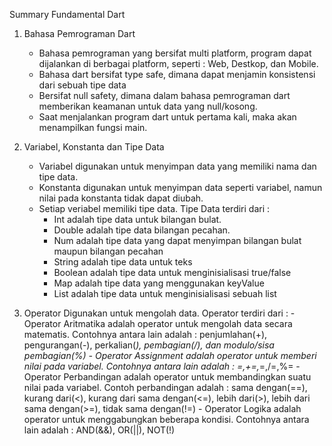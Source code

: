Summary Fundamental Dart

1. Bahasa Pemrograman Dart
    - Bahasa pemrograman yang bersifat multi platform, program dapat dijalankan di berbagai platform, seperti : Web, Destkop, dan Mobile.
    - Bahasa dart bersifat type safe, dimana dapat menjamin konsistensi dari sebuah tipe data
    - Bersifat null safety, dimana dalam bahasa pemrograman dart memberikan keamanan untuk data yang null/kosong.
    - Saat menjalankan program dart untuk pertama kali, maka akan menampilkan fungsi main.

2. Variabel, Konstanta dan Tipe Data
    - Variabel digunakan untuk menyimpan data yang memiliki nama dan tipe data.
    - Konstanta digunakan untuk menyimpan data seperti variabel, namun nilai pada konstanta tidak dapat diubah.
    - Setiap veriabel memiliki tipe data. Tipe Data terdiri dari :
        - Int adalah tipe data untuk bilangan bulat.
        - Double adalah tipe data bilangan pecahan.
        - Num adalah tipe data yang dapat menyimpan bilangan bulat maupun bilangan pecahan
        - String adalah tipe data untuk teks
        - Boolean adalah tipe data untuk menginisialisasi true/false
        - Map adalah tipe data yang menggunakan keyValue
        - List adalah tipe data untuk menginisialisasi sebuah list

3. Operator
    Digunakan untuk mengolah data. Operator terdiri dari :
        - Operator Aritmatika adalah operator untuk mengolah data secara matematis. Contohnya antara lain adalah :
        penjumlahan(+), pengurangan(-), perkalian(*), pembagian(/), dan modulo/sisa pembagian(%)
        - Operator Assignment adalah operator untuk memberi nilai pada variabel. Contohnya antara lain adalah : =,+=,*=,/=,%=
        - Operator Perbandingan adalah operator untuk membandingkan suatu nilai pada variabel. Contoh perbandingan adalah : sama dengan(==), kurang dari(<), kurang dari sama dengan(<=), lebih dari(>), lebih dari sama dengan(>=), tidak sama dengan(!=)
        - Operator Logika adalah operator untuk menggabungkan beberapa kondisi. Contohnya antara lain adalah : AND(&&), OR(||), NOT(!)
